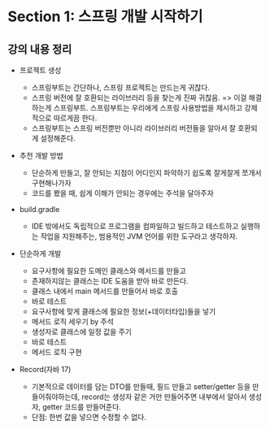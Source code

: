# Section 1: 스프링 개발 시작하기

## 강의 내용 정리
- 프로젝트 생성
  - 스프링부트는 간단하나, 스프링 프로젝트는 만드는게 귀찮다.
  - 스프링 버전에 잘 호환되는 라이브러리 등을 찾는게 진짜 귀찮음.
    => 이걸 해결하는게 스프링부트. 스프링부트는 우리에게 스프링 사용방법을 제시하고 강제적으로 따르게끔 한다.
  - 스프링부트는 스프링 버전뿐만 아니라 라이브러리 버전들을 알아서 잘 호환되게 설정해준다.

- 추천 개발 방법
  - 단순하게 만들고, 잘 안되는 지점이 어디인지 파악하기 쉽도록 잘게잘게 쪼개서 구현해나가자
  - 코드를 봤을 때, 쉽게 이해가 안되는 경우에는 주석을 달아주자

- build.gradle
  - IDE 밖에서도 독립적으로 프로그램을 컴파일하고 빌드하고 테스트하고 실행하는 작업을 지원해주는, 범용적인 JVM 언어를 위한 도구라고 생각하자.

- 단순하게 개발
  - 요구사항에 필요한 도메인 클래스와 메서드를 만들고
  - 존재하지않는 클래스는 IDE 도움을 받아 바로 만든다.
  - 클래스 내에서 main 메서드를 만들어서 바로 호출
  - 바로 테스트
  - 요구사항에 맞게 클래스에 필요한 정보(+데이터타입)들을 넣기
  - 메서드 로직 세우기 by 주석
  - 생성자로 클래스에 일정 값을 주기
  - 바로 테스트
  - 메서드 로직 구현

- Record(자바 17)
  - 기본적으로 데이터를 담는 DTO를 만들때, 필드 만들고 setter/getter 등을 만들어줘야하는데, record는 생성자 같은 거만 만들어주면 내부에서 알아서 생성자, getter 코드를 만들어준다.
  - 단점: 한번 값을 넣으면 수정할 수 없다.
